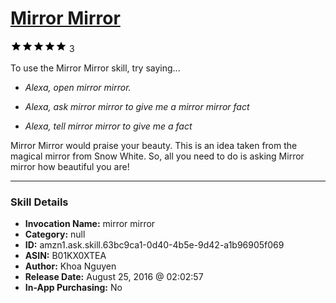 # [Mirror Mirror](http://alexa.amazon.com/#skills/amzn1.ask.skill.63bc9ca1-0d40-4b5e-9d42-a1b96905f069)
![5 stars](../../images/ic_star_black_18dp_1x.png)![5 stars](../../images/ic_star_black_18dp_1x.png)![5 stars](../../images/ic_star_black_18dp_1x.png)![5 stars](../../images/ic_star_black_18dp_1x.png)![5 stars](../../images/ic_star_black_18dp_1x.png) 3

To use the Mirror Mirror skill, try saying...

* *Alexa, open mirror mirror.*

* *Alexa, ask mirror mirror to give me a mirror mirror fact*

* *Alexa, tell mirror mirror to give me a fact*

Mirror Mirror would praise your beauty. This is an idea taken from the magical mirror from Snow White. So, all you need to do is asking Mirror mirror how beautiful you are!

***

### Skill Details

* **Invocation Name:** mirror mirror
* **Category:** null
* **ID:** amzn1.ask.skill.63bc9ca1-0d40-4b5e-9d42-a1b96905f069
* **ASIN:** B01KX0XTEA
* **Author:** Khoa Nguyen
* **Release Date:** August 25, 2016 @ 02:02:57
* **In-App Purchasing:** No

